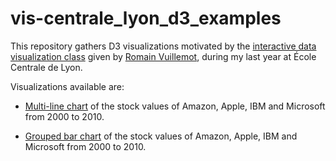 # vis-centrale_lyon_d3_examples

This repository gathers D3 visualizations motivated by the [interactive data visualization class](https://github.com/LyonDataViz/MOS5.5-Dataviz) given by [Romain Vuillemot](https://github.com/romsson), during my last year at École Centrale de Lyon.

Visualizations available are:
- [Multi-line chart](https://guillaume-lesaine.github.io/vis-centrale_lyon_d3_examples/multi_line_chart-stocks.html) of the stock values of Amazon, Apple, IBM and Microsoft from 2000 to 2010.

- [Grouped bar chart](https://guillaume-lesaine.github.io/vis-centrale_lyon_d3_examples/grouped_bar_chart-stocks.html) of the stock values of Amazon, Apple, IBM and Microsoft from 2000 to 2010.

